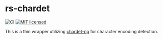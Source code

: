 # rs-chardet
![CI](https://github.com/emattiza/rs_chardet/actions/workflows/release.yaml/badge.svg)
[![MIT licensed](https://img.shields.io/badge/license-MIT-blue.svg)](https://github.com/emattiza/rs_chardet/blob/master/LICENSE.txt)

This is a thin wrapper utilizing [chardet-ng] for character encoding detection.

[chardet-ng]: https://github.com/hsivonen/chardetng
